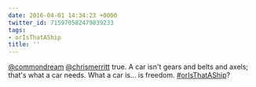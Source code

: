 ```yaml
---
date: 2016-04-01 14:34:23 +0000
twitter_id: 715970582479839233
tags:
- orIsThatAShip
title: ''
---
```


<!-- Tweet at https://twitter.com/statuses/715968072742477824 is either deleted or protected. -->

[@commondream](https://twitter.com/commondream) [@chrismerritt](https://twitter.com/chrismerritt) true. A car isn't gears and belts and axels; that's what a car needs. What a car is… is freedom. [#orIsThatAShip](https://twitter.com/hashtag/orIsThatAShip)?
